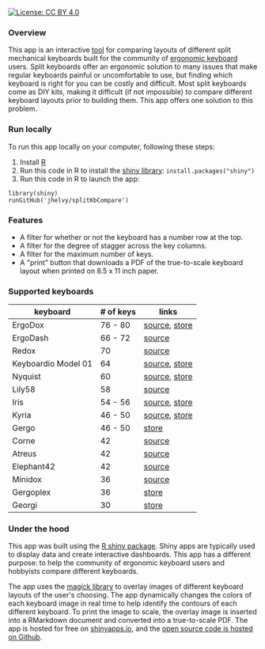 [![License: CC BY 4.0](https://img.shields.io/badge/License-CC%20BY%204.0-lightgrey.svg)](https://creativecommons.org/licenses/by/4.0/)

<a href="https://github.com/jhelvy/splitKbCompare" target="_blank">
<i class="fa fa-github fa-lg"></i></a>

### Overview

This app is an interactive [tool](https://jhelvy.shinyapps.io/splitkbcompare/) for comparing layouts of different split mechanical keyboards built for the community of [ergonomic keyboard](https://www.reddit.com/r/ErgoMechKeyboards/) users. Split keyboards offer an ergonomic solution to many issues that make regular keyboards painful or uncomfortable to use, but finding which keyboard is right for you can be costly and difficult. Most split keyboards come as DIY kits, making it difficult (if not impossible) to compare different keyboard layouts prior to building them. This app offers one solution to this problem.

### Run locally

To run this app locally on your computer, following these steps:

1. Install [R](https://cloud.r-project.org/)
2. Run this code in R to install the [shiny library](https://shiny.rstudio.com/): `install.packages("shiny")`
3. Run this code in R to launch the app:
```
library(shiny)
runGitHub('jhelvy/splitKbCompare')
```

### Features

- A filter for whether or not the keyboard has a number row at the top.
- A filter for the degree of stagger across the key columns.
- A filter for the maximum number of keys.
- A "print" button that downloads a PDF of the true-to-scale keyboard layout when printed on 8.5 x 11 inch paper.

### Supported keyboards

keyboard | # of keys | links
---------|-----------|---------------
ErgoDox  | 76 - 80   | [source](https://github.com/Ergodox-io/ErgoDox), [store](https://ergodox-ez.com/)
ErgoDash | 66 - 72   | [source](https://github.com/omkbd/ErgoDash)
Redox    | 70        | [source](https://github.com/mattdibi/redox-keyboard)
Keyboardio Model 01 | 64      | [source](https://github.com/keyboardio), [store](https://shop.keyboard.io/products/model-01-keyboard)
Nyquist  | 60        | [source](https://github.com/keebio/nyquist-case), [store](https://keeb.io/)
Lily58   | 58        | [source](https://github.com/kata0510/Lily58)
Iris     | 54 - 56   | [source](https://github.com/keebio/iris-case), [store](https://keeb.io/)
Kyria    | 46 - 50   | [source](https://github.com/splitkb/kyria), [store](https://splitkb.com/)
Gergo    | 46 - 50   | [store](https://www.gboards.ca/)
Corne    | 42        | [source](https://github.com/foostan/crkbd)
Atreus   | 42        | [source](https://github.com/technomancy/atreus)
Elephant42 | 42      | [source](https://github.com/illness072/elephant42)
Minidox  | 36        | [source](https://github.com/dotdash32/Cases/tree/master/Minidox)
Gergoplex | 36       | [store](https://www.gboards.ca/)
Georgi   | 30        | [store](https://www.gboards.ca/)

### Under the hood

This app was built using the [R shiny package](https://shiny.rstudio.com/). Shiny apps are typically used to display data and create interactive dashboards. This app has a different purpose: to help the community of ergonomic keyboard users and hobbyists compare different keyboards.

The app uses the [magick library](https://cran.r-project.org/web/packages/magick/vignettes/intro.html) to overlay images of different keyboard layouts of the user's choosing. The app dynamically changes the colors of each keyboard image in real time to help identify the contours of each different keyboard. To print the image to scale, the overlay image is inserted into a RMarkdown document and converted into a true-to-scale PDF. The app is hosted for free on [shinyapps.io](https://www.shinyapps.io/), and the [open source code is hosted on Github](https://github.com/jhelvy/splitKbCompare).
